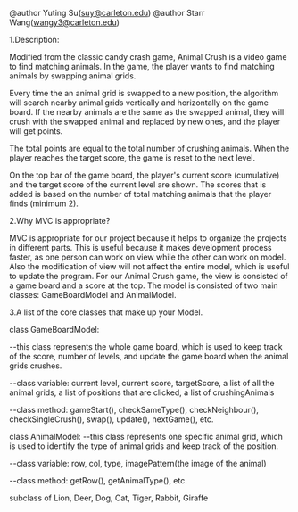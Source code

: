 @author Yuting Su(suy@carleton.edu)
@author Starr Wang(wangy3@carleton.edu)

1.Description:

Modified from the classic candy crash game, Animal Crush is a video game to find matching animals. In the game, the player wants to find matching animals by swapping animal grids.

Every time the an animal grid is swapped to a new position, the algorithm will search nearby animal grids vertically and horizontally on the game board. If the nearby animals are the same as the swapped animal, they will crush with the swapped animal and replaced by new ones, and the player will get points.
 
The total points are equal to the total number of crushing animals. When the player reaches the target score, the game is reset to the next level.

On the top bar of the game board, the player's current score (cumulative) and the target score of the current level are shown. The scores that is added is based on the number of total matching animals that the player finds (minimum 2). 

2.Why MVC is appropriate?

MVC is appropriate for our project because it helps to organize the projects in different parts. This is useful because it makes development process faster, as one person can work on view while the other can work on model. Also the modification of view will not affect the entire model, which is useful to update the program. 
For our Animal Crush game, the view is consisted of a game board and a score at the top. The model is consisted of two main classes: GameBoardModel and AnimalModel. 

3.A list of the core classes that make up your Model.

class GameBoardModel: 

--this class represents the whole game board, which is used to keep track of the score, number of levels, and update the game board when the animal grids crushes.

--class variable: current level, current score, targetScore, a list of all the animal grids, a list of positions that are clicked, a list of crushingAnimals

--class method: gameStart(), checkSameType(), checkNeighbour(), checkSingleCrush(), swap(), update(), nextGame(), etc.


class AnimalModel:
--this class represents one specific animal grid, which is used to identify the type of animal grids and keep track of the position.  

--class variable: row, col, type, imagePattern(the image of the animal)

--class method: getRow(), getAnimalType(), etc.

subclass of Lion, Deer, Dog, Cat, Tiger, Rabbit, Giraffe
